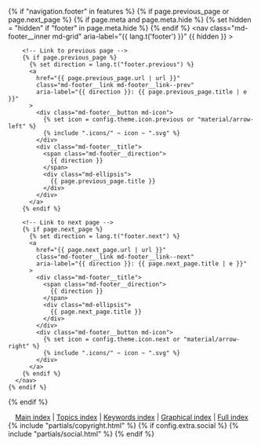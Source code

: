 <!--
  Copyright (c) 2016-2024 Martin Donath <martin.donath@squidfunk.com>

  Permission is hereby granted, free of charge, to any person obtaining a copy
  of this software and associated documentation files (the "Software"), to
  deal in the Software without restriction, including without limitation the
  rights to use, copy, modify, merge, publish, distribute, sublicense, and/or
  sell copies of the Software, and to permit persons to whom the Software is
  furnished to do so, subject to the following conditions:

  The above copyright notice and this permission notice shall be included in
  all copies or substantial portions of the Software.

  THE SOFTWARE IS PROVIDED "AS IS", WITHOUT WARRANTY OF ANY KIND, EXPRESS OR
  IMPLIED, INCLUDING BUT NOT LIMITED TO THE WARRANTIES OF MERCHANTABILITY,
  FITNESS FOR A PARTICULAR PURPOSE AND NON-INFRINGEMENT. IN NO EVENT SHALL THE
  AUTHORS OR COPYRIGHT HOLDERS BE LIABLE FOR ANY CLAIM, DAMAGES OR OTHER
  LIABILITY, WHETHER IN AN ACTION OF CONTRACT, TORT OR OTHERWISE, ARISING
  FROM, OUT OF OR IN CONNECTION WITH THE SOFTWARE OR THE USE OR OTHER DEALINGS
  IN THE SOFTWARE.
-->

<!-- Footer -->
<footer class="md-footer">

  <!-- Link to previous and/or next page -->
  {% if "navigation.footer" in features %}
    {% if page.previous_page or page.next_page %}
      {% if page.meta and page.meta.hide %}
        {% set hidden = "hidden" if "footer" in page.meta.hide %}
      {% endif %}
      <nav
        class="md-footer__inner md-grid"
        aria-label="{{ lang.t('footer') }}"
        {{ hidden }}
      >

        <!-- Link to previous page -->
        {% if page.previous_page %}
          {% set direction = lang.t("footer.previous") %}
          <a
            href="{{ page.previous_page.url | url }}"
            class="md-footer__link md-footer__link--prev"
            aria-label="{{ direction }}: {{ page.previous_page.title | e }}"
          >
            <div class="md-footer__button md-icon">
              {% set icon = config.theme.icon.previous or "material/arrow-left" %}
              {% include ".icons/" ~ icon ~ ".svg" %}
            </div>
            <div class="md-footer__title">
              <span class="md-footer__direction">
                {{ direction }}
              </span>
              <div class="md-ellipsis">
                {{ page.previous_page.title }}
              </div>
            </div>
          </a>
        {% endif %}

        <!-- Link to next page -->
        {% if page.next_page %}
          {% set direction = lang.t("footer.next") %}
          <a
            href="{{ page.next_page.url | url }}"
            class="md-footer__link md-footer__link--next"
            aria-label="{{ direction }}: {{ page.next_page.title | e }}"
          >
            <div class="md-footer__title">
              <span class="md-footer__direction">
                {{ direction }}
              </span>
              <div class="md-ellipsis">
                {{ page.next_page.title }}
              </div>
            </div>
            <div class="md-footer__button md-icon">
              {% set icon = config.theme.icon.next or "material/arrow-right" %}
              {% include ".icons/" ~ icon ~ ".svg" %}
            </div>
          </a>
        {% endif %}
      </nav>
    {% endif %}
  {% endif %}

  <!-- Further information -->
   <div class="md-footer-meta md-typeset">
       <center>
      <a href="./index.html">Main index</a> | <a href="./topics.html">Topics index</a> | <a href="./keywords.html">Keywords index</a> | <a href="./graphical_index.html">Graphical index</a> | <a href="./full_index.html">Full index</a><br>
      </center>
     <div class="md-footer-meta__inner md-grid">
      {% include "partials/copyright.html" %}
      <!-- Social links -->
      {% if config.extra.social %}
        {% include "partials/social.html" %}
      {% endif %}
    </div>
  </div>
</footer>
